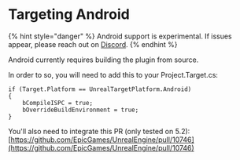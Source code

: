 # Targeting Android

{% hint style="danger" %}
Android support is experimental. If issues appear, please reach out on [Discord](https://discord.voxelplugin.com).
{% endhint %}

Android currently requires building the plugin from source.

In order to so, you will need to add this to your Project.Target.cs:

```
if (Target.Platform == UnrealTargetPlatform.Android)
{
	bCompileISPC = true;
	bOverrideBuildEnvironment = true;
}
```

You'll also need to integrate this PR (only tested on 5.2): [https://github.com/EpicGames/UnrealEngine/pull/10746](https://github.com/EpicGames/UnrealEngine/pull/10746)
